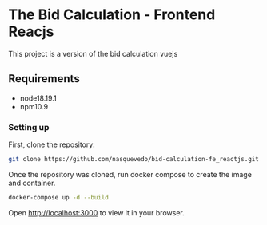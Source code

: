 # The Bid Calculation - Frontend Reacjs

This project is a version of the bid calculation vuejs

## Requirements

- node18.19.1
- npm10.9

### Setting up

First, clone the repository:

```sh
git clone https://github.com/nasquevedo/bid-calculation-fe_reactjs.git
```

Once the repository was cloned, run docker compose to create the image and container.

```sh
docker-compose up -d --build
```

Open [http://localhost:3000](http://localhost:3000) to view it in your browser.
